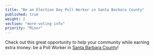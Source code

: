 ```yaml
---
title: "Be an Election Day Poll Worker in Santa Barbara County"
published: true
weight: 2
section: "more-voting-info"
priority: "Minor"
---
```


Check out this great opportunity to help your community while earning extra money: be a Poll Worker in [Santa Barbara County](https://countyofsb.org/care/elections/officers/information.sbc)!  
